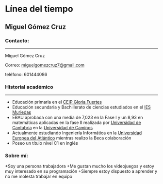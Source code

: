 # Línea del tiempo

## Miguel Gómez Cruz

### Contacto:
---

Miguel Gómez Cruz

Correo: miguelgomezcruz7@gmail.com

teléfono: 601444086

### Historial académico
---

+ Educación primaria en el [CEIP Gloria Fuertes](https://www.gloriafuert.es)
+ Educación secundaria y Bachillerato de ciencias estudiados en el [IES Muriedas](http://www.iesmuriedas.com)
+ EBAU aprobada con una media de 7,023 en la Fase I y un 8,93 en matemáticas aplicadas en la fase II realizada por [Universidad de Cantabria](https://web.unican.es) en la [Universidad de Caminos](https://web.unican.es/centros/caminos)
+ Actualmente estudiando Ingeniería Informática en la [Universidad Europea del Atlántico](https://www.uneatlantico.es) mientras realizo la Beca colaboración
+ Poseo un título nivel C1 en inglés

### Sobre mí:

+Soy una persona trabajadora
+Me gustan mucho los videojuegos y estoy muy interesado en su programación
+Siempre estoy dispuesto a aprender y no me molesta trabajar en equipo
